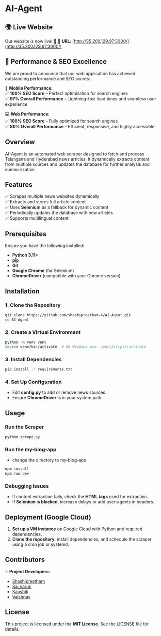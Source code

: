 # AI-Agent

## 🌍 Live Website
Our website is now live! 🎉
🔗 **URL**: [http://35.200.129.97:3000/](http://35.200.129.97:3000/)

## 🚀 Performance & SEO Excellence  
We are proud to announce that our web application has achieved outstanding performance and SEO scores:  

📱 **Mobile Performance:**  
✅ **100% SEO Score** – Perfect optimization for search engines  
✅ **97% Overall Performance** – Lightning-fast load times and seamless user experience  

💻 **Web Performance:**  
✅ **100% SEO Score** – Fully optimized for search engines  
✅ **80% Overall Performance** – Efficient, responsive, and highly accessible  

## Overview  
AI-Agent is an automated web scraper designed to fetch and process Telangana and Hyderabad news articles. It dynamically extracts content from multiple sources and updates the database for further analysis and summarization.  

## Features  
✅ Scrapes multiple news websites dynamically  
✅ Extracts and stores full article content  
✅ Uses **Selenium** as a fallback for dynamic content  
✅ Periodically updates the database with new articles  
✅ Supports multilingual content  

## Prerequisites  
Ensure you have the following installed:  
- **Python 3.11+**  
- **pip**  
- **Git**  
- **Google Chrome** (for Selenium)  
- **ChromeDriver** (compatible with your Chrome version)  

## Installation  

### 1. Clone the Repository  
```bash
git clone https://github.com/shashipreetham-4/AI-Agent.git
cd AI-Agent
```

### 2. Create a Virtual Environment  
```bash
python -m venv venv
source venv/bin/activate  # On Windows use: venv\Scripts\activate
```

### 3. Install Dependencies  
```bash
pip install -r requirements.txt
```

### 4. Set Up Configuration  
- Edit **config.py** to add or remove news sources.  
- Ensure **ChromeDriver** is in your system path.  

## Usage  

### Run the Scraper  
```bash
python scrape.py
```

### Run the my-blog-app 
- change the directory to my-blog-app
```bash
npm install
npm run dev
```

### Debugging Issues  
- If content extraction fails, check the **HTML tags** used for extraction.  
- If **Selenium is blocked**, increase delays or add user-agents in headers.  

## Deployment (Google Cloud)  
1. **Set up a VM instance** on Google Cloud with Python and required dependencies.  
2. **Clone the repository**, install dependencies, and schedule the scraper using a cron job or systemd.  

## Contributors  
💡 **Project Developers:**  
- [Shashipreetham](https://github.com/shashipreetham-4)  
- [Sai Varun](https://github.com/Saivarunn2004)  
- [Kaushik](https://github.com/kaushik87599)  
- [Vaishnav](https://github.com/vaishnavv04)  

## License  
This project is licensed under the **MIT License**. See the [LICENSE](./LICENSE) file for details.  
